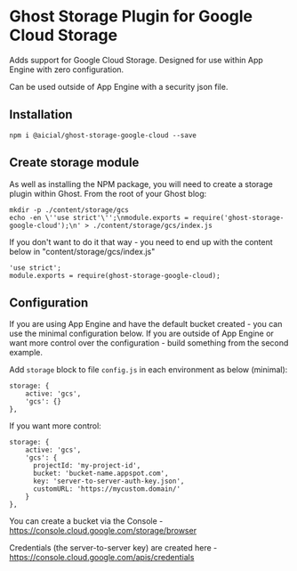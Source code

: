 # Ghost Storage Plugin for Google Cloud Storage
Adds support for Google Cloud Storage. Designed for use within App Engine with zero configuration.

Can be used outside of App Engine with a security json file.

## Installation

    npm i @aicial/ghost-storage-google-cloud --save

## Create storage module

As well as installing the NPM package, you will need to create a storage plugin within Ghost. From the root of your Ghost blog:

    mkdir -p ./content/storage/gcs
    echo -en \''use strict'\'';\nmodule.exports = require('ghost-storage-google-cloud');\n' > ./content/storage/gcs/index.js

If you don't want to do it that way - you need to end up with the content below in "content/storage/gcs/index.js"

    'use strict';
    module.exports = require(ghost-storage-google-cloud);

## Configuration

If you are using App Engine and have the default bucket created - you can use the minimal configuration below. If you are outside of App Engine or want more control over the configuration - build something from the second example.

Add `storage` block to file `config.js` in each environment as below (minimal):

    storage: {
        active: 'gcs',
        'gcs': {}
    },

If you want more control:

    storage: {
        active: 'gcs',
        'gcs': {
          projectId: 'my-project-id',
          bucket: 'bucket-name.appspot.com',
          key: 'server-to-server-auth-key.json',
          customURL: 'https://mycustom.domain/'
        }
    },

You can create a bucket via the Console - https://console.cloud.google.com/storage/browser

Credentials (the server-to-server key) are created here - https://console.cloud.google.com/apis/credentials
